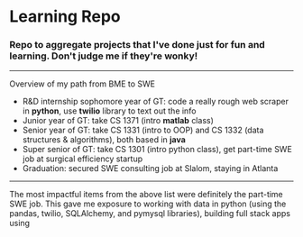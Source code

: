 # Learning Repo
### Repo to aggregate projects that I've done just for fun and learning. Don't judge me if they're wonky!
---
Overview of my path from BME to SWE
- R&D internship sophomore year of GT: code a really rough web scraper in **python**, use **twilio** library to text out the info
- Junior year of GT: take CS 1371 (intro **matlab** class)
- Senior year of GT: take CS 1331 (intro to OOP) and CS 1332 (data structures & algorithms), both based in **java**
- Super senior of GT: take CS 1301 (intro python class), get part-time SWE job at surgical efficiency startup 
- Graduation: secured SWE consulting job at Slalom, staying in Atlanta
---
The most impactful items from the above list were definitely the part-time SWE job. This gave me exposure to working with data in python (using the pandas, twilio, SQLAlchemy, and pymysql libraries), building full stack apps using 
